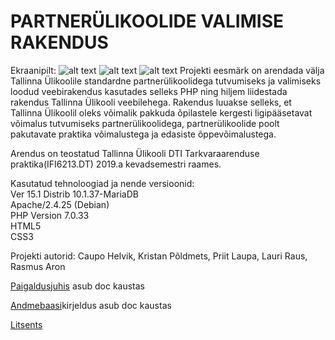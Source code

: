 #            PARTNERÜLIKOOLIDE VALIMISE RAKENDUS

Ekraanipilt:
![alt text](https://i.imgur.com/8RaSqup.png)
![alt text](https://i.imgur.com/6AyYnPB.png)
![alt text](https://i.imgur.com/L8kV9gM.png)
Projekti eesmärk on arendada välja Tallinna Ülikoolile standardne partnerülikoolidega tutvumiseks ja valimiseks loodud veebirakendus kasutades selleks PHP ning hiljem liidestada rakendus Tallinna Ülikooli veebilehega.
Rakendus luuakse selleks, et Tallinna Ülikoolil  oleks võimalik pakkuda õpilastele kergesti ligipääsetavat võimalus tutvumiseks partnerülikoolidega, partnerülikoolide poolt pakutavate praktika võimalustega ja edasiste õppevõimalustega.

Arendus on teostatud Tallinna Ülikooli DTI Tarkvaraarenduse praktika(IFI6213.DT) 2019.a kevadsemestri raames.

Kasutatud tehnoloogiad ja nende versioonid:\
Ver 15.1 Distrib 10.1.37-MariaDB\
Apache/2.4.25 (Debian)\
PHP Version 7.0.33\
HTML5\
CSS3

Projekti autorid:
Caupo Helvik, Kristan Põldmets, Priit Laupa, Lauri Raus, Rasmus Aron


[Paigaldusjuhis](https://gitlab.com/DreamTeamTA/partnerylikool/blob/master/doc/paigaldusjuhis.txt) asub doc kaustas

[Andmebaasi](https://gitlab.com/DreamTeamTA/partnerylikool/blob/master/doc/Andmebaas.sql)kirjeldus asub doc kaustas


[Litsents](https://gitlab.com/DreamTeamTA/partnerylikool/blob/master/doc/license.txt)
